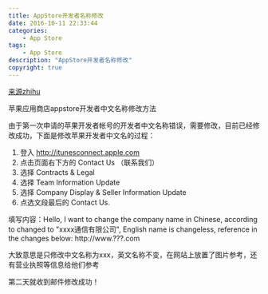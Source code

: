 ```yaml
---
title: AppStore开发者名称修改
date: 2016-10-11 22:33:44
categories:
	- App Store
tags:
	- App Store
description: "AppStore开发者名称修改"
copyright: true
---
```


[来源zhihu](http://www.zhihu.com/question/22951376/answer/94282643)


苹果应用商店appstore开发者中文名称修改方法

由于第一次申请的苹果开发者帐号的开发者中文名称错误，需要修改，目前已经修改成功，下面是修改苹果开发者中文名的过程：

1. 登入 http://itunesconnect.apple.com 
2. 点击页面右下方的 Contact Us （联系我们）
3. 选择 Contracts & Legal 
4. 选择 Team Information Update 
5. 选择 Company Display & Seller Information Update 
6. 点选文段最后的 Contact Us.

填写内容：Hello, I want to change the company name in Chinese, according to changed to "xxxx通信有限公司", English name is changeless, reference in the changes below: http://www.???.com

大致意思是只修改中文名称为xxx，英文名称不变，在网站上放置了图片参考，还有营业执照等信息给他们参考

第二天就收到邮件修改成功！